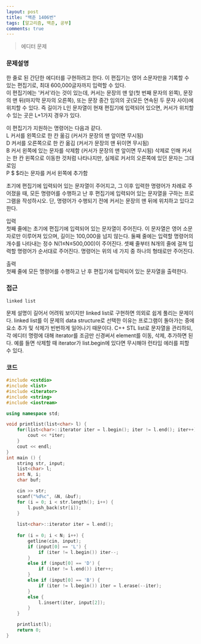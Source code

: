 ```yaml
---
layout: post
title: "백준 1406번"
tags: [알고리즘, 백준, 공부]
comments: true
---
```


> 에디터 문제  

### 문제설명  
한 줄로 된 간단한 에디터를 구현하려고 한다. 이 편집기는 영어 소문자만을 기록할 수 있는 편집기로, 최대 600,000글자까지 입력할 수 있다.  
이 편집기에는 '커서'라는 것이 있는데, 커서는 문장의 맨 앞(첫 번째 문자의 왼쪽), 문장의 맨 뒤(마지막 문자의 오른쪽), 또는 문장 중간 임의의 곳(모든 연속된 두 문자 사이)에 위치할 수 있다. 즉 길이가 L인 문자열이 현재 편집기에 입력되어 있으면, 커서가 위치할 수 있는 곳은 L+1가지 경우가 있다.  

이 편집기가 지원하는 명령어는 다음과 같다.  
L	커서를 왼쪽으로 한 칸 옮김 (커서가 문장의 맨 앞이면 무시됨)  
D	커서를 오른쪽으로 한 칸 옮김 (커서가 문장의 맨 뒤이면 무시됨)  
B	커서 왼쪽에 있는 문자를 삭제함 (커서가 문장의 맨 앞이면 무시됨) 삭제로 인해 커서는 한 칸 왼쪽으로 이동한 것처럼 나타나지만, 실제로 커서의 오른쪽에 있던 문자는 그대로임  
P $	$라는 문자를 커서 왼쪽에 추가함  

초기에 편집기에 입력되어 있는 문자열이 주어지고, 그 이후 입력한 명령어가 차례로 주어졌을 때, 모든 명령어를 수행하고 난 후 편집기에 입력되어 있는 문자열을 구하는 프로그램을 작성하시오. 단, 명령어가 수행되기 전에 커서는 문장의 맨 뒤에 위치하고 있다고 한다.  

입력  
첫째 줄에는 초기에 편집기에 입력되어 있는 문자열이 주어진다. 이 문자열은 영어 소문자로만 이루어져 있으며, 길이는 100,000을 넘지 않는다. 둘째 줄에는 입력할 명령어의 개수를 나타내는 정수 N(1≤N≤500,000)이 주어진다. 셋째 줄부터 N개의 줄에 걸쳐 입력할 명령어가 순서대로 주어진다. 명령어는 위의 네 가지 중 하나의 형태로만 주어진다.  

출력  
첫째 줄에 모든 명령어를 수행하고 난 후 편집기에 입력되어 있는 문자열을 출력한다.  

### 접근  
`linked list`  

문제 설명이 길어서 어려워 보이지만 linked list로 구현하면 의외로 쉽게 풀리는 문제이다. linked list를 이 문제의 data structure로 선택한 이유는 프로그램이 돌아가는 중에 요소 추가 및 삭제가 빈번하게 일어나기 때문이다. C++ STL list로 문자열을 관리하되, 각 에디터 명령에 대해 iterator를 조금만 신경써서 element를 이동, 삭제, 추가하면 된다.  예를 들면 삭제할 때 iterator가 list.begin에 있다면 무시해야 런타임 에러를 피할 수 있다.  

### 코드  
~~~c++
#include <cstdio>
#include <list>
#include <iterator>
#include <string>
#include <iostream>

using namespace std;

void printlist(list<char> l) {
    for(list<char>::iterator iter = l.begin(); iter != l.end(); iter++) {
        cout << *iter;
    }
    cout << endl;
}
int main () {
    string str, input;
    list<char> l;
    int N, i;
    char buf;

    cin >> str;
    scanf("%d%c", &N, &buf);
    for (i = 0; i < str.length(); i++) {
        l.push_back(str[i]);
    }
    
    list<char>::iterator iter = l.end();
    
    for (i = 0; i < N; i++) {
        getline(cin, input);
        if (input[0] == 'L') {
            if (iter != l.begin()) iter--;
        }
        else if (input[0] == 'D') {
            if (iter != l.end()) iter++;
        }
        else if (input[0] == 'B') {
            if (iter != l.begin()) iter = l.erase(--iter);
        }
        else {
            l.insert(iter, input[2]);
        }
    }

    printlist(l);
    return 0;
}
~~~